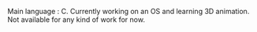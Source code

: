 Main language : C.
Currently working on an OS and learning 3D animation.
Not available for any kind of work for now.